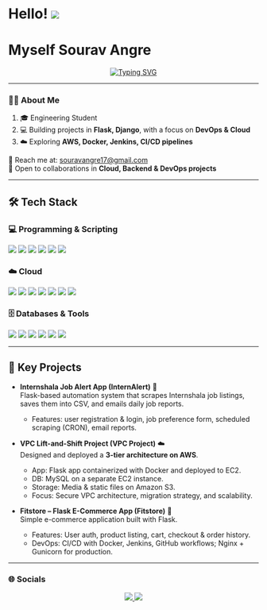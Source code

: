 # Hello! ![](https://user-images.githubusercontent.com/18350557/176309783-0785949b-9127-417c-8b55-ab5a4333674e.gif)  
# Myself **Sourav Angre**

<p align="center">
  <a href="https://git.io/typing-svg">
    <img src="https://readme-typing-svg.herokuapp.com?font=Fira+Code&weight=600&size=26&pause=1000&color=1E90FF&center=true&vCenter=true&width=700&lines=Cloud+%26+DevOps+Enthusiast;Backend+Developer+%7C+Flask+%26+Django;Automate+%E2%80%A2+Scale+%E2%80%A2+Deploy" alt="Typing SVG" />
  </a>
</p>

---

### 👨‍🎓 About Me
1. 🎓 Engineering Student   
2. 💻 Building projects in **Flask, Django**, with a focus on **DevOps & Cloud**  
3. ☁️ Exploring **AWS, Docker, Jenkins, CI/CD pipelines**  

📧 Reach me at: [souravangre17@gmail.com](mailto:souravangre17@gmail.com)  
🤝 Open to collaborations in **Cloud, Backend & DevOps projects**  

---

## 🛠️ Tech Stack  

### 💻 Programming & Scripting  
<p>
  <img src="https://img.shields.io/badge/Python-3776AB?style=for-the-badge&logo=python&logoColor=white"/>
  <img src="https://img.shields.io/badge/Java-ED8B00?style=for-the-badge&logo=openjdk&logoColor=white"/>
  <img src="https://img.shields.io/badge/SQL-336791?style=for-the-badge&logo=postgresql&logoColor=white"/>
  <img src="https://img.shields.io/badge/HTML5-E34F26?style=for-the-badge&logo=html5&logoColor=white"/>
  <img src="https://img.shields.io/badge/CSS3-1572B6?style=for-the-badge&logo=css3&logoColor=white"/>
  <img src="https://img.shields.io/badge/Bash-4EAA25?style=for-the-badge&logo=gnubash&logoColor=white"/>
</p>  

### ☁️ Cloud  
<p>
  <img src="https://img.shields.io/badge/AWS-232F3E?style=for-the-badge&logo=amazon-aws&logoColor=white"/>
  <img src="https://img.shields.io/badge/EC2-%23FF9900?style=for-the-badge&logo=amazonec2&logoColor=white"/>
  <img src="https://img.shields.io/badge/S3-%23FF9900?style=for-the-badge&logo=amazons3&logoColor=white"/>
  <img src="https://img.shields.io/badge/RDS-527FFF?style=for-the-badge&logo=amazonrds&logoColor=white"/>
  <img src="https://img.shields.io/badge/VPC-232F3E?style=for-the-badge&logo=amazon-aws&logoColor=white"/>
  <img src="https://img.shields.io/badge/Auto_Scaling-FF4F8B?style=for-the-badge&logo=amazon-aws&logoColor=white"/>
  <img src="https://img.shields.io/badge/ALB-FF4F8B?style=for-the-badge&logo=amazon-aws&logoColor=white"/>
</p>  

### 🗄️ Databases & Tools  
<p>
  <img src="https://img.shields.io/badge/MySQL-4479A1?style=for-the-badge&logo=mysql&logoColor=white"/>
  <img src="https://img.shields.io/badge/SQLite-003B57?style=for-the-badge&logo=sqlite&logoColor=white"/>
  <img src="https://img.shields.io/badge/Git-F05032?style=for-the-badge&logo=git&logoColor=white"/>
  <img src="https://img.shields.io/badge/GitHub-181717?style=for-the-badge&logo=github&logoColor=white"/>
  <img src="https://img.shields.io/badge/Shell-4EAA25?style=for-the-badge&logo=gnu-bash&logoColor=white"/>
  <img src="https://img.shields.io/badge/Docker-2496ED?style=for-the-badge&logo=docker&logoColor=white"/>
</p>

---

## 📌 Key Projects  

- **Internshala Job Alert App (InternAlert)** 📨  
  Flask-based automation system that scrapes Internshala job listings, saves them into CSV, and emails daily job reports.  
  - Features: user registration & login, job preference form, scheduled scraping (CRON), email reports.  

- **VPC Lift-and-Shift Project (VPC Project)** ☁️  
  Designed and deployed a **3-tier architecture on AWS**.  
  - App: Flask app containerized with Docker and deployed to EC2.  
  - DB: MySQL on a separate EC2 instance.  
  - Storage: Media & static files on Amazon S3.  
  - Focus: Secure VPC architecture, migration strategy, and scalability.  

- **Fitstore – Flask E-Commerce App (Fitstore)** 🛒  
  Simple e-commerce application built with Flask.  
  - Features: User auth, product listing, cart, checkout & order history.  
  - DevOps: CI/CD with Docker, Jenkins, GitHub workflows; Nginx + Gunicorn for production.  

---

### 🌐 Socials  

<p align="center">
  <a href="https://www.linkedin.com/in/sourav-angre/">
    <img src="https://img.shields.io/badge/LinkedIn-0077B5?style=for-the-badge&logo=linkedin&logoColor=white" />
  </a>
  <a href="mailto:souravangre17@gmail.com">
    <img src="https://img.shields.io/badge/Email-D14836?style=for-the-badge&logo=gmail&logoColor=white" />
  </a>
</p>
